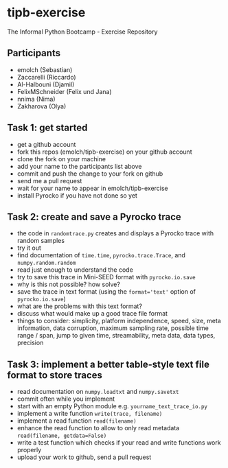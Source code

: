 tipb-exercise
=============

The Informal Python Bootcamp - Exercise Repository

Participants
------------

* emolch (Sebastian)
* Zaccarelli (Riccardo)
* Al-Halbouni (Djamil)
* FelixMSchneider (Felix und  Jana) 
* nnima (Nima)
* Zakharova (Olya)

Task 1: get started
-------------------

* get a github account
* fork this repos (emolch/tipb-exercise) on your github account
* clone the fork on your machine
* add your name to the participants list above
* commit and push the change to your fork on github
* send me a pull request
* wait for your name to appear in emolch/tipb-exercise
* install Pyrocko if you have not done so yet

Task 2: create and save a Pyrocko trace
---------------------------------------

* the code in `randomtrace.py` creates and displays a Pyrocko trace with random samples
* try it out
* find documentation of `time.time`, `pyrocko.trace.Trace`, and `numpy.random.random`
* read just enough to understand the code
* try to save this trace in Mini-SEED format with `pyrocko.io.save`
* why is this not possible? how solve?
* save the trace in text format (using the `format='text'` option of `pyrocko.io.save`)
* what are the problems with this text format?
* discuss what would make up a good trace file format
* things to consider: simplicity, platform independence, speed, size, meta information, data corruption,
  maximum sampling rate, possible time range / span, jump to given time, streamability, meta data, data types, precision

Task 3: implement a better table-style text file format to store traces
-----------------------------------------------------------------------

* read documentation on `numpy.loadtxt` and `numpy.savetxt`
* commit often while you implement
* start with an empty Python module e.g. `yourname_text_trace_io.py`
* implement a write function `write(trace, filename)`
* implement a read function `read(filename)`
* enhance the read function to allow to only read metadata `read(filename, getdata=False)`
* write a test function which checks if your read and write functions work properly
* upload your work to github, send a pull request
